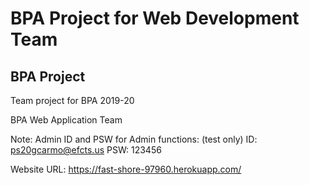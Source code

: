 # BPA Project for Web Development Team

## BPA Project

Team project for BPA 2019-20

BPA Web Application Team

Note: Admin ID and PSW for Admin functions: (test only)
ID: ps20gcarmo@efcts.us
PSW: 123456

Website URL: https://fast-shore-97960.herokuapp.com/
